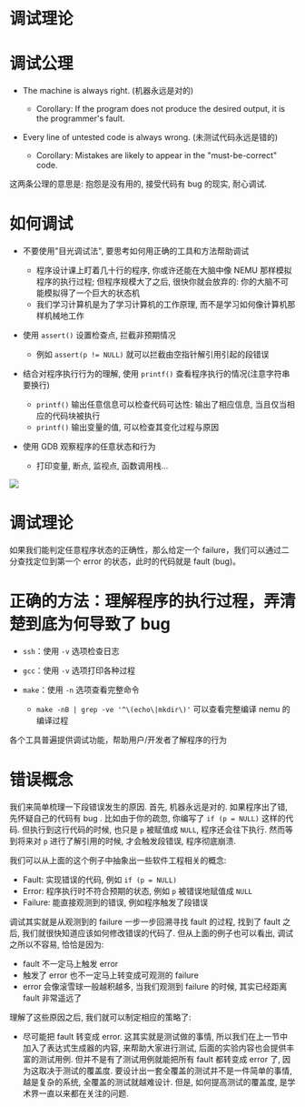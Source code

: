 # 调试理论

# 调试公理

- The machine is always right. (机器永远是对的)

  - Corollary: If the program does not produce the desired output, it is the programmer's fault.
- Every line of untested code is always wrong. (未测试代码永远是错的)

  - Corollary: Mistakes are likely to appear in the "must-be-correct" code.

这两条公理的意思是: 抱怨是没有用的, 接受代码有 bug 的现实, 耐心调试.

# 如何调试

- 不要使用"目光调试法", 要思考如何用正确的工具和方法帮助调试

  - 程序设计课上盯着几十行的程序, 你或许还能在大脑中像 NEMU 那样模拟程序的执行过程; 但程序规模大了之后, 很快你就会放弃的: 你的大脑不可能模拟得了一个巨大的状态机
  - 我们学习计算机是为了学习计算机的工作原理, 而不是学习如何像计算机那样机械地工作
- 使用 `assert()` 设置检查点, 拦截非预期情况

  - 例如 `assert(p != NULL)` 就可以拦截由空指针解引用引起的段错误
- 结合对程序执行行为的理解, 使用 `printf()` 查看程序执行的情况(注意字符串要换行)

  - `printf()` 输出任意信息可以检查代码可达性: 输出了相应信息, 当且仅当相应的代码块被执行
  - `printf()` 输出变量的值, 可以检查其变化过程与原因
- 使用 GDB 观察程序的任意状态和行为

  - 打印变量, 断点, 监视点, 函数调用栈...

![](https://cdn.xyxsw.site/boxcnaqLMfwqNMTcYEPuF3vFjqg.png)

# 调试理论

如果我们能判定任意程序状态的正确性，那么给定一个 failure，我们可以通过二分查找定位到第一个 error 的状态，此时的代码就是 fault (bug)。

# 正确的方法：理解程序的执行过程，弄清楚到底为何导致了 bug

- `ssh`：使用 `-v` 选项检查日志
- `gcc`：使用 `-v` 选项打印各种过程
- `make`：使用 `-n` 选项查看完整命令

  - `make -nB | grep -ve '^\(echo\|mkdir\)'` 可以查看完整编译 nemu 的编译过程

各个工具普遍提供调试功能，帮助用户/开发者了解程序的行为

# 错误概念

我们来简单梳理一下段错误发生的原因. 首先, 机器永远是对的. 如果程序出了错, 先怀疑自己的代码有 bug . 比如由于你的疏忽, 你编写了 `if (p = NULL)` 这样的代码. 但执行到这行代码的时候, 也只是 `p` 被赋值成 `NULL`, 程序还会往下执行. 然而等到将来对 `p` 进行了解引用的时候, 才会触发段错误, 程序彻底崩溃.

我们可以从上面的这个例子中抽象出一些软件工程相关的概念:

- Fault: 实现错误的代码, 例如 `if (p = NULL)`
- Error: 程序执行时不符合预期的状态, 例如 `p` 被错误地赋值成 `NULL`
- Failure: 能直接观测到的错误, 例如程序触发了段错误

调试其实就是从观测到的 failure 一步一步回溯寻找 fault 的过程, 找到了 fault 之后, 我们就很快知道应该如何修改错误的代码了. 但从上面的例子也可以看出, 调试之所以不容易, 恰恰是因为:

- fault 不一定马上触发 error
- 触发了 error 也不一定马上转变成可观测的 failure
- error 会像滚雪球一般越积越多, 当我们观测到 failure 的时候, 其实已经距离 fault 非常遥远了

理解了这些原因之后, 我们就可以制定相应的策略了:

- 尽可能把 fault 转变成 error. 这其实就是测试做的事情, 所以我们在上一节中加入了表达式生成器的内容, 来帮助大家进行测试, 后面的实验内容也会提供丰富的测试用例. 但并不是有了测试用例就能把所有 fault 都转变成 error 了, 因为这取决于测试的覆盖度. 要设计出一套全覆盖的测试并不是一件简单的事情, 越是复杂的系统, 全覆盖的测试就越难设计. 但是, 如何提高测试的覆盖度, 是学术界一直以来都在关注的问题.
